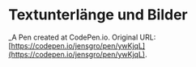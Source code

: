 # Textunterlänge und Bilder
 _A Pen created at CodePen.io. Original URL: [https://codepen.io/jensgro/pen/ywKjqL](https://codepen.io/jensgro/pen/ywKjqL).

 